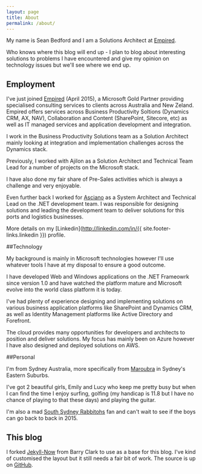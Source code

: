```yaml
---
layout: page
title: About
permalink: /about/
---
```


My name is Sean Bedford and I am a Solutions Architect at [Empired](www.empired.com).  

Who knows where this blog will end up - I plan to blog about interesting solutions to problems I have encountered and give my opinion on technology issues but we'll see where we end up.

## Employment

I've just joined [Empired](www.empired.com) (April 2015), a Microsoft Gold Partner providing specialised consulting services to clients across Australia and New Zeland.  Empired offers services across Business Productivity Soltions (Dynamics CRM, AX, NAV), Collaboration and Content (SharePoint, Sitecore, etc) as well as IT managed services and application development and integration. 

I work in the Business Productivity Solutions team as a Solution Architect mainly looking at integration and implementation challenges across the Dynamics stack. 

Previously,  I worked with Ajilon as a Solution Architect and Technical Team Lead for a number of projects on the Microsoft stack.  

I have also done my fair share of Pre-Sales activities which is always a challenge and very enjoyable.

Even further back I worked for [Asciano](www.asciano.com.au) as a System Architect and Technical Lead on the .NET development team.  I was responsible for designing solutions and leading the development team to deliver solutions for this ports and logistics businesses.

More details on my [Linkedin](http://linkedin.com/in/{{ site.footer-links.linkedin }}) profile.

##Technology

My background is mainly in Microsoft technologies however I'll use whatever tools I have at my disposal to ensure a good outcome.

I have developed Web and Windows applications on the .NET Frameowrk since version 1.0 and have watched the platform mature and Microsoft evolve into the world class platform it is today.

I've had plenty of experience designing and implementing solutions on various business application platforms like SharePoint and Dynamics CRM, as well as Identity Management platforms like Active Directory and Forefront.  

The cloud provides many opportunities for developers and architects to position and deliver solutions.  My focus has mainly been on Azure however I have also designed and deployed solutions on AWS. 

##Personal

I'm from Sydney Australia, more specifically from [Maroubra](https://www.google.com.au/maps/place/Maroubra+NSW/data=!4m2!3m1!1s0x6b12b3ce176e4569:0x5017d681632c000) in Sydney's Eastern Suburbs.

I've got 2 beautiful girls, Emily and Lucy who keep me pretty busy but when I can find the time I enjoy surfing, golfing (my handicap is 11.8 but I have no chance of playing to that these days) and playing the guitar.

I'm also a mad [South Sydney Rabbitohs](www.rabbitohs.com.au) fan and can't wait to see if the boys can go back to back in 2015.

## This blog

I forked [Jekyll-Now](https://github.com/barryclark/jekyll-now) from Barry Clark to use as a base for this blog.  I've kind of customised the layout but it still needs a fair bit of work.  The source is up on [GitHub](https://github.com/sbedford/sbedford.github.io).